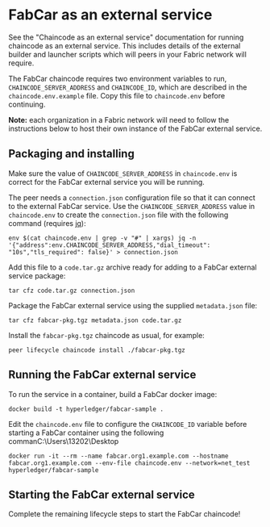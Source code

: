 # FabCar as an external service

See the "Chaincode as an external service" documentation for running chaincode as an external service.
This includes details of the external builder and launcher scripts which will peers in your Fabric network will require.

The FabCar chaincode requires two environment variables to run, `CHAINCODE_SERVER_ADDRESS` and `CHAINCODE_ID`, which are described in the `chaincode.env.example` file. Copy this file to `chaincode.env` before continuing.

**Note:** each organization in a Fabric network will need to follow the instructions below to host their own instance of the FabCar external service.

## Packaging and installing

Make sure the value of `CHAINCODE_SERVER_ADDRESS` in `chaincode.env` is correct for the FabCar external service you will be running.

The peer needs a `connection.json` configuration file so that it can connect to the external FabCar service.
Use the `CHAINCODE_SERVER_ADDRESS` value in `chaincode.env` to create the `connection.json` file with the following command (requires [jq](https://stedolan.github.io/jq/)):

```
env $(cat chaincode.env | grep -v "#" | xargs) jq -n '{"address":env.CHAINCODE_SERVER_ADDRESS,"dial_timeout": "10s","tls_required": false}' > connection.json
```

Add this file to a `code.tar.gz` archive ready for adding to a FabCar external service package:

```
tar cfz code.tar.gz connection.json
```

Package the FabCar external service using the supplied `metadata.json` file:

```
tar cfz fabcar-pkg.tgz metadata.json code.tar.gz
```

Install the `fabcar-pkg.tgz` chaincode as usual, for example:

```
peer lifecycle chaincode install ./fabcar-pkg.tgz
```

## Running the FabCar external service

To run the service in a container, build a FabCar docker image:

```
docker build -t hyperledger/fabcar-sample .
```

Edit the `chaincode.env` file to configure the `CHAINCODE_ID` variable before starting a FabCar container using the following commanC:\\Users\\13202\\Desktop

```
docker run -it --rm --name fabcar.org1.example.com --hostname fabcar.org1.example.com --env-file chaincode.env --network=net_test hyperledger/fabcar-sample
```

## Starting the FabCar external service

Complete the remaining lifecycle steps to start the FabCar chaincode!
